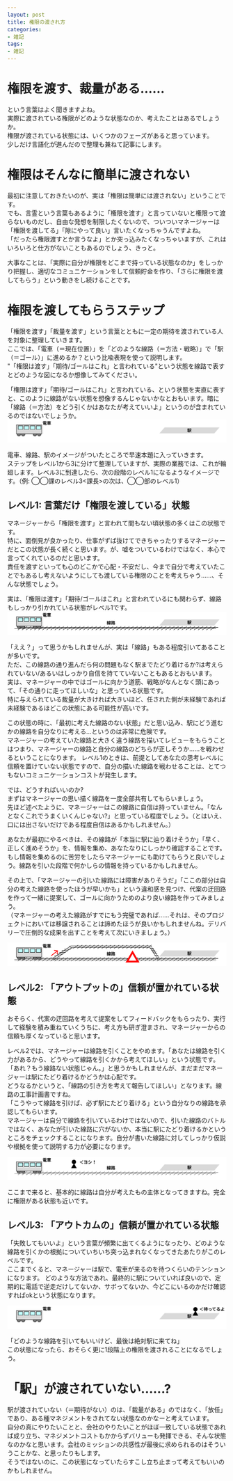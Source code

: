```yaml
---
layout: post
title: 権限の渡され方
categories:
- 雑記
tags:
- 雑記
---
```


# 権限を渡す、裁量がある……
という言葉はよく聞きますよね。  
実際に渡されている権限がどのような状態なのか、考えたことはあるでしょうか。  
権限が渡されている状態には、いくつかのフェーズがあると思っています。  
少しだけ言語化が進んだので整理も兼ねて記事にします。

# 権限はそんなに簡単に渡されない
最初に注意しておきたいのが、実は「権限は簡単には渡されない」ということです。  
でも、言霊という言葉もあるように「権限を渡す」と言っていないと権限って渡らないものだし、自由な発想を制限したくないので、ついついマネージャーは「権限を渡してる」「隙にやって良い」言いたくなっちゃうんですよね。  
「だったら権限渡すとか言うなよ」とか突っ込みたくなっちゃいますが、これはいろいろと仕方がないこともあるのでしょう、きっと。

大事なことは、「実際に自分が権限をどこまで持っている状態なのか」をしっかり把握し、適切なコミュニケーションをして信頼貯金を作り、「さらに権限を渡してもらう」という動きをし続けることです。

# 権限を渡してもらうステップ
「権限を渡す」「裁量を渡す」という言葉とともに一定の期待を渡されている人を対象に整理していきます。  
ここでは、「電車（＝現在位置）」を「どのような線路（＝方法・戦略）」で「駅（＝ゴール）」に進めるか？という比喩表現を使って説明します。  
"「権限は渡す」「期待/ゴールはこれ」と言われている"という状態を線路で表すとどのような図になるか想像してみてください。

「権限は渡す」「期待/ゴールはこれ」と言われている、という状態を実直に表すと、このように線路がない状態を想像するんじゃないかなとおもいます。暗に「線路（＝方法）をどう引くかはあなたが考えていいよ」というのが含まれているのではないでしょうか。
![権限](/images/posts/2023-12-04-sairyo-train/1.png)

電車、線路、駅のイメージがついたところで早速本題に入っていきます。  
ステップをレベル1から3に分けて整理していますが、実際の業務では、これが輪廻します。レベル3に到達したら、次の段階のレベル1になるようなイメージです。（例: ◯◯課のレベル3<課長>の次は、◯◯部のレベル1）

## レベル1: 言葉だけ「権限を渡している」状態
マネージャーから「権限を渡す」と言われて間もない頃状態の多くはこの状態です。  
特に、面倒見が良かったり、仕事がずば抜けてできちゃったりするマネージャーだとこの状態が長く続くと思います。が、嘘をついているわけではなく、本心で言ってくれているのだと思います。  
責任を渡すといっても心のどこかで心配・不安だし、今まで自分で考えていたことでもあるし考えないようにしても渡している権限のことを考えちゃう……、そんな状態でしょう。

実は、「権限は渡す」「期待/ゴールはこれ」と言われているにも関わらず、線路もしっかり引かれている状態がレベル1です。
![レベル1](/images/posts/2023-12-04-sairyo-train/2.png)

「ええ？」って思うかもしれませんが、実は「線路」もある程度引いてあることが多いです。  
ただ、この線路の通り進んだら何の問題もなく駅までたどり着けるか?は考えられていない/あるいはしっかり自信を持てていないこともあるとおもいます。  
実は、マネージャーの中ではゴールに向かう道筋、戦略がなんとなく頭にあって、「その通りに走ってほしいな」と思っている状態です。  
特に与えられている裁量が大きければ大きいほど、任された側が未経験であれば未経験であるほどこの状態にある可能性が高いです。

この状態の時に、「最初に考えた線路のない状態」だと思い込み、駅にどう進むかの線路を自分なりに考える…というのは非常に危険です。  
マネージャーの考えていた線路と大きく違う線路を描いてレビューをもらうことはつまり、マネージャーの線路と自分の線路のどちらが正しそうか……を戦わせるということになります。
レベル1のときは、前提としてあなたの思考レベルに信頼を置けていない状態ですので、自分の描いた線路を戦わせることは、とてつもないコミュニケーションコストが発生します。  

では、どうすればいいのか?  
まずはマネージャーの思い描く線路を一度全部共有してもらいましょう。  
先ほど述べたように、マネージャーはこの線路に自信は持っていません。「なんとなくこれでうまくいくんじゃない?」と思っている程度でしょう。（とはいえ、口には出さないだけである程度自信はあるかもしれません。）

あなたが最初にやるべきは、その線路が「本当に駅に辿り着けそうか」「早く、正しく進めそうか」を、情報を集め、あなたなりにしっかり確認することです。  
もし情報を集めるのに苦労をしたらマネージャーにも助けてもらうと良いでしょう。線路を引いた段階で何かしらの情報を持っているかもしれません。

その上で、「マネージャーの引いた線路には障害がありそうだ」「ここの部分は自分の考えた線路を使ったほうが早いかも」という違和感を見つけ、代案の迂回路を作って一緒に提案して、ゴールに向かうためのより良い線路を作ってみましょう。  
（マネージャーの考えた線路がすでにもう完璧であれば……それは、そのプロジェクトにおいては移譲されることは諦めたほうが良いかもしれませんね。デリバリーで圧倒的な成果を出すことを考えて次にいきましょう。）

![迂回路](/images/posts/2023-12-04-sairyo-train/3.png)

## レベル2: 「アウトプットの」信頼が置かれている状態
おそらく、代案の迂回路を考えて提案をしてフィードバックをもらったり、実行して経験を積み重ねていくうちに、考え方も研ぎ澄まされ、マネージャーからの信頼も厚くなっていると思います。  

レベル2では、マネージャーは線路を引くことをやめます。「あなたは線路を引く力があるから、どうやって線路を引くかから考えてほしい」という状態です。  
「あれ？もう線路ない状態じゃん。」と思うかもしれませんが、まだまだマネージャーは駅にたどり着けるかどうかは心配です。  
どうなるかというと、「線路の引き方を考えて報告してほしい」となります。線路の工事計画書ですね。  
「こうやって線路を引けば、必ず駅にたどり着ける」という自分なりの線路を承認してもらいます。  
マネージャーは自分で線路を引いているわけではないので、引いた線路のバトルではなく、あなたが引いた線路に穴がないか、本当に駅にたどり着けるかというところをチェックすることになります。自分が書いた線路に対してしっかり仮説や根拠を使って説明する力が必要になります。

![承認](/images/posts/2023-12-04-sairyo-train/4.png)

ここまで来ると、基本的に線路は自分が考えたもの主体となってきますね。完全に権限がある状態も近いです。

## レベル3: 「アウトカムの」信頼が置かれている状態
「失敗してもいいよ」という言葉が頻繁に出てくるようになったり、どのような線路を引くかの根拠についていちいち突っ込まれなくなってきたあたりがこのレベルです。  
ここまでくると、マネージャーは駅で、電車が来るのを待つくらいのテンションになります。
どのような方法であれ、最終的に駅についていれば良いので、定期的に電話で逆走だけしてないか、サボってないか、今どこにいるのかだけ確認すればokという状態になります。

![待ってる](/images/posts/2023-12-04-sairyo-train/5.png)

「どのような線路を引いてもいいけど、最後は絶対駅に来てね」  
この状態になったら、おそらく更に1段階上の権限を渡されることになるでしょう。

# 「駅」が渡されていない……?
駅が渡されていない（＝期待がない）のは、「裁量がある」のではなく、「放任」であり、ある種マネジメントをされてない状態なのかなーと考えています。  
自分の真にやりたいことと、会社のやりたいことがほぼ一致している状態であれば成り立ち、マネジメントコストもかからずバリューも発揮できる、そんな状態なのかなと思います。会社のミッションの共感性が最後に求められるのはそういうことかな、と思ったりもします。  
そうではないのに、この状態になっていたらすこし立ち止まって考えてもいいのかもしれません。
